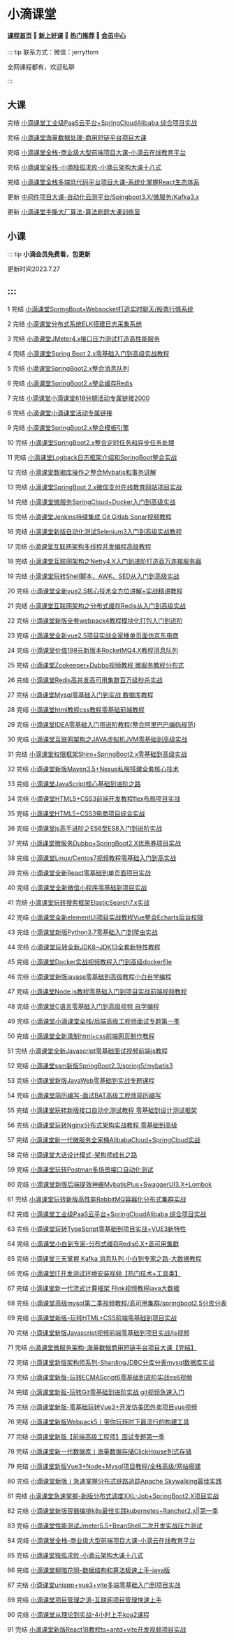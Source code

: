 # 小滴课堂

#### [**课程首页**](../../README.md) 💖 [**新上好课**](./xshk.md) 💖 [**热门推荐**](./rmtj.md) 💖 [**会员中心**](./vip.md)

::: tip
联系方式：微信：jerryttom

全网课程都有，欢迎私聊

:::

## 大课

完结 [小滴课堂工业级PaaS云平台+SpringCloudAlibaba 综合项目实战](https://xdclass.net/#/coursedetail?video_id=62)

完结 [小滴课堂海量数据处理-商用短链平台项目大课](https://xdclass.net/#/coursedetail?video_id=71)

完结 [小滴课堂全栈-商业级大型前端项目大课-小滴云在线教育平台](https://xdclass.net/videoDetailsPage?id=84)

完结 [小滴课堂全栈-小滴独孤求败-小滴云架构大课十八式](https://xdclass.net/videoDetailsPage?id=85)

完结 [小滴课堂全栈多端低代码平台项目大课-系统化掌握React生态体系](https://xdclass.net/videoDetailsPage?id=93)

更新 [中间件项目大课-自动化云测平台/Spingboot3.X/微服务/Kafka3.x](https://m.xdclass.net/#/videoDetails?id=96)

更新 [小滴课堂手撕大厂算法-算法刷题大课训练营](https://xdclass.net/videoDetailsPage?id=97)

## 小课

::: tip
**小滴会员免费看，包更新**

更新时间2023.7.27

:::
------

1 完结 [小滴课堂SpringBoot+Websocket打造实时聊天/股票行情系统](https://xdclass.net/videoDetailsPage?id=1)

2 完结 [小滴课堂分布式系统ELK搭建日志采集系统](https://xdclass.net/videoDetailsPage?id=2)

3 完结 [小滴课堂JMeter4.x接口压力测试打造高性能服务](https://xdclass.net/videoDetailsPage?id=3)

4 完结 [小滴课堂Spring Boot 2.x零基础入门到高级实战教程](https://xdclass.net/videoDetailsPage?id=4)

5 完结 [小滴课堂SpringBoot2.x整合消息队列](https://xdclass.net/videoDetailsPage?id=5)

6 完结 [小滴课堂SpringBoot2.x整合缓存Redis](https://xdclass.net/videoDetailsPage?id=6)

7 完结 [小滴课堂小滴课堂618分期活动专属链接2000](https://xdclass.net/videoDetailsPage?id=7)

8 完结 [小滴课堂小滴课堂活动专属链接](https://xdclass.net/videoDetailsPage?id=8)

9 完结 [小滴课堂SpringBoot2.x整合模板引擎](https://xdclass.net/videoDetailsPage?id=9)

10 完结 [小滴课堂SpringBoot2.x整合定时任务和异步任务处理](https://xdclass.net/videoDetailsPage?id=10)

11 完结 [小滴课堂Logback日志框架介绍和SpringBoot整合实战](https://xdclass.net/videoDetailsPage?id=11)

12 完结 [小滴课堂数据库操作之整合Mybatis和事务讲解](https://xdclass.net/videoDetailsPage?id=12)

13 完结 [小滴课堂SpringBoot 2.x微信支付在线教育网站项目实战](https://xdclass.net/videoDetailsPage?id=13)

14 完结 [小滴课堂微服务SpringCloud+Docker入门到高级实战](https://xdclass.net/videoDetailsPage?id=14)

15 完结 [小滴课堂Jenkins持续集成 Git Gitlab Sonar视频教程](https://xdclass.net/videoDetailsPage?id=15)

16 完结 [小滴课堂新版自动化测试Selenium3入门到高级实战教程](https://xdclass.net/videoDetailsPage?id=16)

17 完结 [小滴课堂互联网架构多线程并发编程高级教程](https://xdclass.net/videoDetailsPage?id=17)

18 完结 [小滴课堂互联网架构之Netty4.X入门到进阶打造百万连接服务器](https://xdclass.net/videoDetailsPage?id=18)

19 完结 [小滴课堂玩转Shell脚本、AWK、SED从入门到高级实战](https://xdclass.net/videoDetailsPage?id=19)

20 完结 [小滴课堂全新vue2.5核心技术全方位讲解+实战精讲教程](https://xdclass.net/videoDetailsPage?id=20)

21 完结 [小滴课堂互联网架构之分布式缓存Redis从入门到高级实战](https://xdclass.net/videoDetailsPage?id=21)

22 完结 [小滴课堂新版全套webpack4教程模块化打包入门到进阶](https://xdclass.net/videoDetailsPage?id=22)

23 完结 [小滴课堂全新vue2.5项目实战全家桶单页面仿京东电商](https://xdclass.net/videoDetailsPage?id=23)

24 完结 [小滴课堂价值198元新版本RocketMQ4.X教程消息队列](https://xdclass.net/videoDetailsPage?id=24)

25 完结 [小滴课堂Zookeeper+Dubbo视频教程 微服务教程分布式](https://xdclass.net/videoDetailsPage?id=25)

26 完结 [小滴课堂Redis高并发高可用集群百万级秒杀实战](https://xdclass.net/videoDetailsPage?id=26)

27 完结 [小滴课堂Mysql零基础入门到实战 数据库教程](https://xdclass.net/videoDetailsPage?id=27)

28 完结 [小滴课堂html教程css教程零基础前端教程](https://xdclass.net/videoDetailsPage?id=28)

29 完结 [小滴课堂IDEA零基础入门带进阶教程(整合阿里巴巴编码规范)](https://xdclass.net/videoDetailsPage?id=29)

30 完结 [小滴课堂互联网架构之JAVA虚拟机JVM零基础到高级实战](https://xdclass.net/videoDetailsPage?id=30)

31 完结 [小滴课堂权限框架Shiro+SpringBoot2.x零基础到高级实战](https://xdclass.net/videoDetailsPage?id=31)

32 完结 [小滴课堂新版Maven3.5+Nexus私服搭建全套核心技术](https://xdclass.net/videoDetailsPage?id=32)

33 完结 [小滴课堂JavaScript核心基础到进阶之路](https://xdclass.net/videoDetailsPage?id=33)

34 完结 [小滴课堂HTML5+CSS3前端开发教程flex布局项目实战](https://xdclass.net/videoDetailsPage?id=34)

35 完结 [小滴课堂HTML5+CSS3电商项目综合实战](https://xdclass.net/videoDetailsPage?id=35)

36 完结 [小滴课堂js高手进阶之ES6至ES8入门到进阶实战](https://xdclass.net/videoDetailsPage?id=36)

37 完结 [小滴课堂微服务Dubbo+SpringBoot2.X优惠券项目实战](https://xdclass.net/videoDetailsPage?id=37)

38 完结 [小滴课堂Linux/Centos7视频教程零基础入门到高实战](https://xdclass.net/videoDetailsPage?id=38)

39 完结 [小滴课堂全新React零基础到单页面项目实战](https://xdclass.net/videoDetailsPage?id=39)

40 完结 [小滴课堂全新微信小程序零基础到项目实战](https://xdclass.net/videoDetailsPage?id=40)

41 完结 [小滴课堂玩转搜索框架ElasticSearch7.x实战](https://xdclass.net/videoDetailsPage?id=41)

42 完结 [小滴课堂全新elementUI项目实战教程Vue整合Echarts后台权限](https://xdclass.net/videoDetailsPage?id=42)

43 完结 [小滴课堂新版Python3.7零基础入门到爬虫实战](https://xdclass.net/videoDetailsPage?id=43)

44 完结 [小滴课堂玩转全新JDK8~JDK13全套新特性教程](https://xdclass.net/videoDetailsPage?id=44)

45 完结 [小滴课堂Docker实战视频教程入门到高级dockerfile](https://xdclass.net/videoDetailsPage?id=45)

46 完结 [小滴课堂新版javase零基础到高级教程小白自学编程](https://xdclass.net/videoDetailsPage?id=46)

47 完结 [小滴课堂Node.js教程零基础入门到项目实战前端视频教程](https://xdclass.net/videoDetailsPage?id=47)

48 完结 [小滴课堂C语言零基础入门到高级视频 自学编程](https://xdclass.net/videoDetailsPage?id=48)

49 完结 [小滴课堂小滴课堂全栈/后端高级工程师面试专题第一季](https://xdclass.net/videoDetailsPage?id=49)

50 完结 [小滴课堂全新录制html+css前端网页制作教程](https://xdclass.net/videoDetailsPage?id=50)

51 完结 [小滴课堂全新Javascript零基础面试视频前端js教程](https://xdclass.net/videoDetailsPage?id=51)

52 完结 [小滴课堂ssm新版SpringBoot2.3/spring5/mybatis3](https://xdclass.net/videoDetailsPage?id=52)

53 完结 [小滴课堂新版JavaWeb零基础到实战专题课程](https://xdclass.net/videoDetailsPage?id=53)

54 完结 [小滴课堂简历编写-面试BAT高级工程师简历编写](https://xdclass.net/videoDetailsPage?id=54)

55 完结 [小滴课堂玩转新版接口自动化测试教程 零基础到设计测试框架](https://xdclass.net/videoDetailsPage?id=55)

56 完结 [小滴课堂玩转Nginx分布式架构实战教程 零基础到高级](https://xdclass.net/videoDetailsPage?id=56)

57 完结 [小滴课堂新一代微服务全家桶AlibabaCloud+SpringCloud实战](https://xdclass.net/videoDetailsPage?id=57)

58 完结 [小滴课堂大话设计模式-架构师成长之路](https://xdclass.net/videoDetailsPage?id=58)

59 完结 [小滴课堂玩转Postman多场景接口自动化测试](https://xdclass.net/videoDetailsPage?id=59)

60 完结 [小滴课堂新版后端提效神器MybatisPlus+SwaggerUI3.X+Lombok](https://xdclass.net/videoDetailsPage?id=60)

61 完结 [小滴课堂玩转新版高性能RabbitMQ容器化分布式集群实战](https://xdclass.net/videoDetailsPage?id=61)

62 完结 [小滴课堂工业级PaaS云平台+SpringCloudAlibaba 综合项目实战](https://xdclass.net/videoDetailsPage?id=62)

63 完结 [小滴课堂玩转TypeScript零基础到项目实战+VUE3新特性](https://xdclass.net/videoDetailsPage?id=63)

64 完结 [小滴课堂小白到专家-分布式缓存Redis6.X+高可用集群](https://xdclass.net/videoDetailsPage?id=64)

65 完结 [小滴课堂三天掌握 Kafka 消息队列 小白到专家之路-大数据教程](https://xdclass.net/videoDetailsPage?id=65)

66 完结 [小滴课堂IT开发测试环境安装视频【热门技术+工具类】](https://xdclass.net/videoDetailsPage?id=66)

67 完结 [小滴课堂新一代流式计算框架 Flink视频教程java大数据](https://xdclass.net/videoDetailsPage?id=67)

68 完结 [小滴课堂高级mysql第二季视频教程/高可用集群/springboot2.5分库分表](https://xdclass.net/videoDetailsPage?id=68)

69 完结 [小滴课堂新版-玩转HTML+CSS前端零基础到项目实战](https://xdclass.net/videoDetailsPage?id=69)

70 完结 [小滴课堂新版Javascript视频前端零基础到项目实战/js视频](https://xdclass.net/videoDetailsPage?id=70)

71 完结 [小滴课堂微服务架构-海量数据商用短链平台项目大课【完结】](https://xdclass.net/videoDetailsPage?id=71)

72 完结 [小滴课堂新版架构师系列-ShardingJDBC分库分表mysql数据库实战](https://xdclass.net/videoDetailsPage?id=72)

73 完结 [小滴课堂新版-玩转ECMAScript6零基础到进阶实战es6视频](https://xdclass.net/videoDetailsPage?id=73)

74 完结 [小滴课堂新版-玩转Git零基础到进阶实战 git视频急速入门](https://xdclass.net/videoDetailsPage?id=74)

75 完结 [小滴课堂新版-零基础玩转Vue3+开发仿美团外卖项目vue视频](https://xdclass.net/videoDetailsPage?id=75)

76 完结 [小滴课堂新版Webpack5丨带你玩转时下最流行的构建工具](https://xdclass.net/videoDetailsPage?id=76)

77 完结 [小滴课堂新版【前端高级工程师】面试专题第一季](https://xdclass.net/videoDetailsPage?id=77)

78 完结 [小滴课堂新一代数据库丨海量数据存储ClickHouse列式存储](https://xdclass.net/videoDetailsPage?id=78)

79 完结 [小滴课堂新版Vue3+Node+Mysql项目教程/全栈高级/网站搭建](https://xdclass.net/videoDetailsPage?id=79)

80 完结 [小滴课堂新版丨急速掌握分布式链路追踪Apache Skywalking最佳实践](https://xdclass.net/videoDetailsPage?id=80)

81 完结 [小滴课堂急速掌握-新版分布式调度XXL-Job+SpringBoot2.X项目实战](https://xdclass.net/videoDetailsPage?id=81)

82 完结 [小滴课堂新版容器编排k8s最佳实践kubernetes+Rancher2.x||第一季](https://xdclass.net/videoDetailsPage?id=82)

83 完结 [小滴课堂性能测试Jmeter5.5+BeanShell二次开发实战压力测试](https://xdclass.net/videoDetailsPage?id=83)

84 完结 [小滴课堂全栈-商业级大型前端项目大课-小滴云在线教育平台](https://xdclass.net/videoDetailsPage?id=84)

85 完结 [小滴课堂独孤求败-小滴云架构大课十八式](https://xdclass.net/videoDetailsPage?id=85)

86 完结 [小滴课堂柳暗花明-数据结构和算法极速上手-java版](https://xdclass.net/videoDetailsPage?id=86)

87 完结 [小滴课堂uniapp+vue3+vite多端零基础入门到项目实战](https://xdclass.net/videoDetailsPage?id=87)

89 完结 [小滴课堂项目管理之道-互联网项目管理快速上手](https://xdclass.net/videoDetailsPage?id=89)

90 完结 [小滴课堂从理论到实战-4小时上手koa2课程](https://xdclass.net/videoDetailsPage?id=90)

91 完结 [小滴课堂新版React18教程ts+antd+vite开发视频项目实战](https://xdclass.net/videoDetailsPage?id=91)

